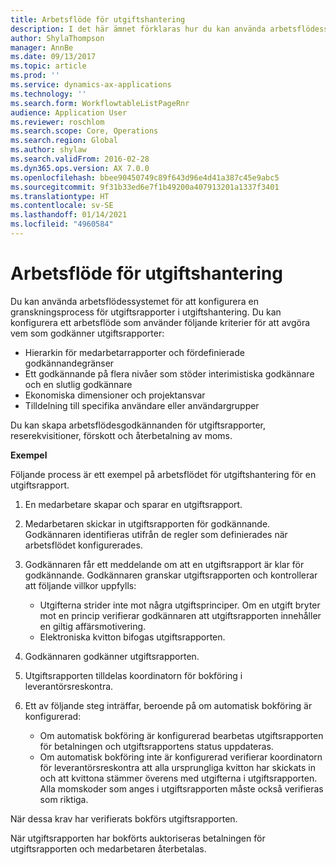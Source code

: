 ```yaml
---
title: Arbetsflöde för utgiftshantering
description: I det här ämnet förklaras hur du kan använda arbetsflödessystemet i Microsoft Dynamics 365 Finance för att konfigurera en granskningsprocess för utgiftsrapporter i utgiftshantering.
author: ShylaThompson
manager: AnnBe
ms.date: 09/13/2017
ms.topic: article
ms.prod: ''
ms.service: dynamics-ax-applications
ms.technology: ''
ms.search.form: WorkflowtableListPageRnr
audience: Application User
ms.reviewer: roschlom
ms.search.scope: Core, Operations
ms.search.region: Global
ms.author: shylaw
ms.search.validFrom: 2016-02-28
ms.dyn365.ops.version: AX 7.0.0
ms.openlocfilehash: bbee90450749c89f643d96e4d41a387c45e9abc5
ms.sourcegitcommit: 9f31b33ed6e7f1b49200a407913201a1337f3401
ms.translationtype: HT
ms.contentlocale: sv-SE
ms.lasthandoff: 01/14/2021
ms.locfileid: "4960584"
---
```

# <a name="expense-management-workflow"></a>Arbetsflöde för utgiftshantering

Du kan använda arbetsflödessystemet för att konfigurera en granskningsprocess för utgiftsrapporter i utgiftshantering. Du kan konfigurera ett arbetsflöde som använder följande kriterier för att avgöra vem som godkänner utgiftsrapporter:

- Hierarkin för medarbetarrapporter och fördefinierade godkännandegränser
- Ett godkännande på flera nivåer som stöder interimistiska godkännare och en slutlig godkännare
- Ekonomiska dimensioner och projektansvar
- Tilldelning till specifika användare eller användargrupper

Du kan skapa arbetsflödesgodkännanden för utgiftsrapporter, reserekvisitioner, förskott och återbetalning av moms.

**Exempel**

Följande process är ett exempel på arbetsflödet för utgiftshantering för en utgiftsrapport.

1. En medarbetare skapar och sparar en utgiftsrapport.
2. Medarbetaren skickar in utgiftsrapporten för godkännande. Godkännaren identifieras utifrån de regler som definierades när arbetsflödet konfigurerades.
3. Godkännaren får ett meddelande om att en utgiftsrapport är klar för godkännande. Godkännaren granskar utgiftsrapporten och kontrollerar att följande villkor uppfylls:

    - Utgifterna strider inte mot några utgiftsprinciper. Om en utgift bryter mot en princip verifierar godkännaren att utgiftsrapporten innehåller en giltig affärsmotivering.
    - Elektroniska kvitton bifogas utgiftsrapporten.

4. Godkännaren godkänner utgiftsrapporten.
5. Utgiftsrapporten tilldelas koordinatorn för bokföring i leverantörsreskontra.
6. Ett av följande steg inträffar, beroende på om automatisk bokföring är konfigurerad:

    - Om automatisk bokföring är konfigurerad bearbetas utgiftsrapporten för betalningen och utgiftsrapportens status uppdateras.
    - Om automatisk bokföring inte är konfigurerad verifierar koordinatorn för leverantörsreskontra att alla ursprungliga kvitton har skickats in och att kvittona stämmer överens med utgifterna i utgiftsrapporten. Alla momskoder som anges i utgiftsrapporten måste också verifieras som riktiga.

När dessa krav har verifierats bokförs utgiftsrapporten.

När utgiftsrapporten har bokförts auktoriseras betalningen för utgiftsrapporten och medarbetaren återbetalas.
